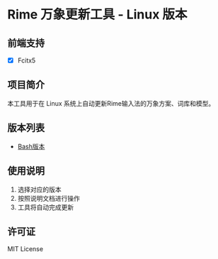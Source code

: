 # Rime 万象更新工具 - Linux 版本

## 前端支持

- [x] Fcitx5

## 项目简介

本工具用于在 Linux 系统上自动更新Rime输入法的万象方案、词库和模型。

## 版本列表

- [Bash版本](./Bash/README.md)

## 使用说明

1. 选择对应的版本
2. 按照说明文档进行操作
3. 工具将自动完成更新

## 许可证

MIT License
